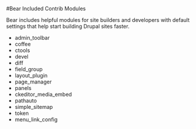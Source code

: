 #Bear Included Contrib Modules

Bear includes helpful modules for site builders and developers with default settings that help start building Drupal sites faster.

- admin_toolbar
- coffee
- ctools
- devel
- diff
- field_group
- layout_plugin
- page_manager
- panels
- ckeditor_media_embed
- pathauto
- simple_sitemap
- token
- menu_link_config
